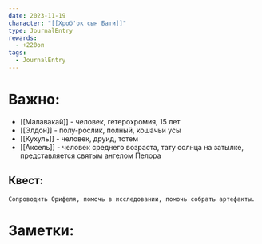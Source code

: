 ```yaml
---
date: 2023-11-19
character: "[[Хроб'ок сын Бати]]"
type: JournalEntry
rewards:
  - +220оп
tags:
  - JournalEntry
---
```

# Важно:
- [[Малавакай]] - человек, гетерохромия, 15 лет
- [[Элдон]] - полу-рослик, полный, кошачьи усы
- [[Кухуль]] - человек, друид, тотем
- [[Аксель]] - человек среднего возраста, тату солнца на затылке, представляется святым ангелом Пелора
## Квест:
```
Сопроводить Орифеля, помочь в исследовании, помочь собрать артефакты.
```

# Заметки: